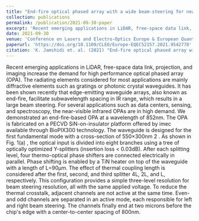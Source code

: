 ```yaml
---
title: "End-fire optical phased array with a wide beam-steering for near-visible infrared applications"
collection: publications
permalink: /publication/2021-09-30-paper
excerpt: 'Recent emerging applications in LiDAR, free-space data link, projection, and imaging increase the demand for high performance optical phased array (OPA). The radiating elements considered for most applications are mainly diffractive elements such as gratings or photonic crystal waveguides. It has been shown recently that edge-emitting waveguide arrays, also known as end-fire, facilitate subwavelength spacing in IR range, which results in a large beam steering.'
date: 2021-09-30
venue: 'Conference on Lasers and Electro-Optics Europe & European Quantum Electronics Conference (CLEO/Europe-EQEC)'
paperurl: 'https://doi.org/10.1109/CLEO/Europe-EQEC52157.2021.9542770'
citation: 'K. Jamshidi et. al. (2021) "End-fire optical phased array with a wide beam-steering for near-visible infrared applications" Conference on Lasers and Electro-Optics Europe & European Quantum Electronics Conference (CLEO/Europe-EQEC)'
---
```


Recent emerging applications in LiDAR, free-space data link, projection, and imaging increase the demand for high performance optical phased array (OPA). The radiating elements considered for most applications are mainly diffractive elements such as gratings or photonic crystal waveguides. It has been shown recently that edge-emitting waveguide arrays, also known as end-fire, facilitate subwavelength spacing in IR range, which results in a large beam steering. For several applications such as data centers, sensing, and spectroscopy, the near-visible infrared OPAs are in high demand. We demonstrated an end-fire-based OPA at a wavelength of 852nm. The OPA is fabricated on a PECVD SiN-on-insulator platform offered by imec available through BioPIX300 technology. The waveguide is designed for the first fundamental mode with a cross-section of 550×300nm 2 . As shown in Fig. 1(a) , the optical input is divided into eight branches using a tree of optically optimized Y-splitters (insertion loss < 0.03dB). After each splitting level, four thermo-optical phase shifters are connected electrically in parallel. Phase shifting is enabled by a TiN heater on top of the waveguide with a length of L=90μm. The effect of thermal coupling length is considered after the first, second, and third splitter 4L, 2L, and L, respectively. This configuration provides a simple three-level resolution for beam steering resolution, all with the same applied voltage. To reduce the thermal crosstalk, adjacent channels are not active at the same time. Even- and odd channels are separated in an active mode, each responsible for left and right beam steering. The channels finally end at two microns before the chip's edge with a center-to-center spacing of 800nm.